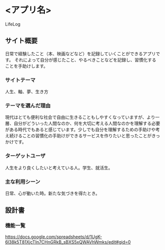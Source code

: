 # <アプリ名>
LifeLog
## サイト概要
日常で経験したこと（本、映画などなど）を記録していくことができるアプリです。
それによって自分が感じたこと、やるべきことなどを記録し、習慣化することを手助けします。

### サイトテーマ
人生、軸、夢、生き方

### テーマを選んだ理由
現代はとても便利な社会で自由に生きることもしやすくなっていますが、より一層、自分がどういった人間なのか、何を大切に考える人間なのかを理解する必要がある時代でもあると感じています。少しでも自分を理解するための手助けや考え続けることの習慣化の手助けができるサービスを作りたいと思ったことがきっかけです。

### ターゲットユーザ
人生をより良くしたいと考えている人。学生、就活生。

### 主な利用シーン
日常、心が動いた時。新たな気づきを得たとき。

## 設計書

### 機能一覧
<https://docs.google.com/spreadsheets/d/1UgK-6l38k5T81XjcTIn7CHnGRkB_sBXS5xQWAVhWmks/edit#gid=0>
